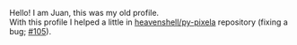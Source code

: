 Hello! I am Juan, this was my old profile.  
With this profile I helped a little in [heavenshell/py-pixela](https://github.com/heavenshell/py-pixela) repository (fixing a bug; [#105](https://github.com/heavenshell/py-pixela/pull/105)).
